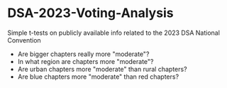 # DSA-2023-Voting-Analysis
Simple t-tests on publicly available info related to the 2023 DSA National Convention

- Are bigger chapters really more "moderate"?
- In what region are chapters more "moderate"?
- Are urban chapters more "moderate" than rural chapters?
- Are blue chapters more "moderate" than red chapters?
